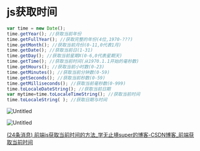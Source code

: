# js获取时间

```jsx
var time = new Date();
time.getYear(); //获取当前年份
time.getFullYear(); //获取完整的年份(4位,1970-???)
time.getMonth(); //获取当前月份(0-11,0代表1月)
time.getDate(); //获取当前日(1-31)
time.getDay(); //获取当前星期X(0-6,0代表星期天)
time.getTime(); //获取当前时间(从1970.1.1开始的毫秒数)
time.getHours(); //获取当前小时数(0-23)
time.getMinutes(); //获取当前分钟数(0-59)
time.getSeconds(); //获取当前秒数(0-59)
time.getMilliseconds(); //获取当前毫秒数(0-999)
time.toLocaleDateString(); //获取当前日期
var mytime=time.toLocaleTimeString(); //获取当前时间
time.toLocaleString( ); //获取日期与时间
```

![Untitled](js%E8%8E%B7%E5%8F%96%E6%97%B6%E9%97%B4%209c519a4355154f8b8e59f5faf56842bd/Untitled.png)

![Untitled](js%E8%8E%B7%E5%8F%96%E6%97%B6%E9%97%B4%209c519a4355154f8b8e59f5faf56842bd/Untitled%201.png)

[(24条消息) 前端js获取当前时间的方法_学无止境super的博客-CSDN博客_前端获取当前时间](https://blog.csdn.net/qq_43693520/article/details/87900903)

